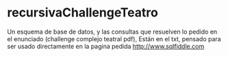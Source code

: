 # recursivaChallengeTeatro

Un esquema de base de datos, y las consultas que resuelven lo pedido en el enunciado (challenge complejo teatral pdf), Están en el txt, pensado para ser usado directamente en la pagina pedida http://www.sqlfiddle.com
